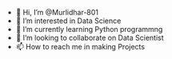 - 👋 Hi, I’m @Murlidhar-801
- 👀 I’m interested in Data Science
- 🌱 I’m currently learning Python programmng 
- 💞️ I’m looking to collaborate on Data Scientist
- 📫 How to reach me in making Projects

<!---
Murlidhar-801/Murlidhar-801 is a ✨ special ✨ repository because its `README.md` (this file) appears on your GitHub profile.
You can click the Preview link to take a look at your changes.
--->
